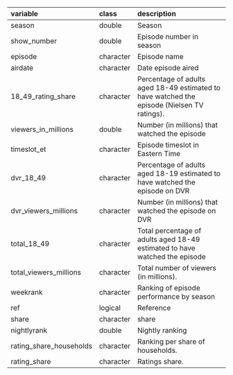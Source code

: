 |variable                |class     |description             |
|:-----------------------|:---------|:-----------------------|
|season                  |double    |Season                  |
|show_number             |double    |Episode number in season     |
|episode                 |character |Episode name                 |
|airdate                 |character |Date episode aired          |
|18_49_rating_share      |character |Percentage of adults aged 18-49 estimated to have watched the episode (Nielsen TV ratings). |
|viewers_in_millions     |double    |Number (in millions) that watched the episode |
|timeslot_et             |character |Episode timeslot in Eastern Time     |
|dvr_18_49               |character |Percentage of adults aged 18-19 estimated to have watched the episode on DVR     |
|dvr_viewers_millions    |character |Number (in millions) that watched the episode on DVR  |
|total_18_49             |character |Total percentage of adults aged 18-49 estimated to have watched the episode    |
|total_viewers_millions  |character |Total number of viewers (in millions). |
|weekrank                |character |Ranking of episode performance by season            |
|ref                     |logical   |Reference                    |
|share                   |character |share                   |
|nightlyrank             |double    |Nightly ranking        |
|rating_share_households |character |Ranking per share of households. |
|rating_share            |character |Ratings share.         |
